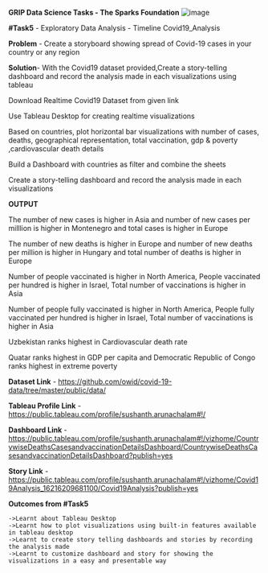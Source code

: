 **GRIP Data Science Tasks - The Sparks Foundation**          ![image](https://user-images.githubusercontent.com/60148115/119185218-5eb1c200-ba2b-11eb-8d46-9d3b410064ed.png)

**#Task5**	- Exploratory Data Analysis - Timeline Covid19_Analysis

**Problem** - Create a storyboard showing spread of Covid-19 cases in your country or any region

**Solution**- With the Covid19 dataset provided,Create a story-telling dashboard 
	            and record the analysis made in each visualizations using tableau


Download Realtime Covid19 Dataset from given link

Use Tableau Desktop for creating realtime visualizations

Based on countries, plot horizontal bar visualizations with number of cases, deaths, geographical representation, total vaccination, gdp & poverty ,cardiovascular death details 

Build a Dashboard with countries as filter and combine the sheets 

Create a story-telling dashboard and record the analysis made in each visualizations 


**OUTPUT**

The number of new cases is higher in Asia and number of new cases per milllion is higher in Montenegro and total cases is higher in Europe

The number of  new deaths is higher in Europe and number of new deaths per million is higher in Hungary and total number of deaths is higher in Europe

Number of people vaccinated is higher in North America, People vaccinated per hundred is higher in Israel, Total number of vaccinations is higher in Asia

Number of people fully vaccinated is higher in North America, People fully vaccinated per hundred is higher in Israel, Total number of vaccinations is higher in Asia

Uzbekistan ranks highest in Cardiovascular death rate

Quatar ranks highest in GDP per capita and Democratic Republic of Congo ranks highest in extreme poverty 

**Dataset Link** 		- https://github.com/owid/covid-19-data/tree/master/public/data/

**Tableau Profile Link** 	- https://public.tableau.com/profile/sushanth.arunachalam#!/

**Dashboard Link**		- https://public.tableau.com/profile/sushanth.arunachalam#!/vizhome/CountrywiseDeathsCasesandvaccinationDetailsDashboard/CountrywiseDeathsCasesandvaccinationDetailsDashboard?publish=yes

**Story Link**		        - https://public.tableau.com/profile/sushanth.arunachalam#!/vizhome/Covid19Analysis_16216209681100/Covid19Analysis?publish=yes


**Outcomes from #Task5**

	->Learnt about Tableau Desktop 
	->Learnt how to plot visualizations using built-in features available in tableau desktop
	->Learnt to create story telling dashboards and stories by recording the analysis made
	->Learnt to customize dashboard and story for showing the visualizations in a easy and presentable way  



